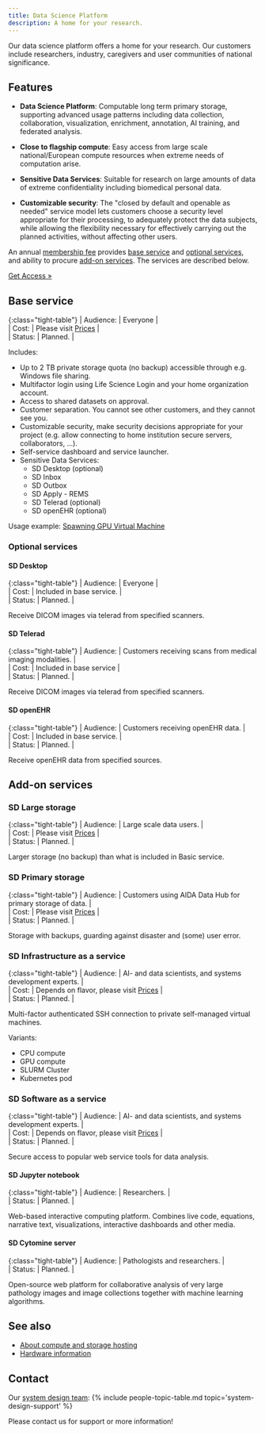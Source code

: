 ```yaml
---
title: Data Science Platform
description: A home for your research.
---
```

Our data science platform offers a home for your research. Our customers include researchers, industry, caregivers and user communities of national significance.

<!--FIXME maybe all these services should be broken out to separate pages? -->

## Features

* **Data Science Platform**: Computable long term primary storage, supporting advanced usage patterns including data collection, collaboration, visualization, enrichment, annotation, AI training, and federated analysis.

* **Close to flagship compute**: Easy access from large scale national/European compute resources when extreme needs of computation arise.  

* **Sensitive Data Services**: Suitable for research on large amounts of data of extreme confidentiality including biomedical personal data.

* **Customizable security**: The "closed by default and openable as needed" service model lets customers choose a security level appropriate for their processing, to adequately protect the data subjects, while allowing the flexibility necessary for effectively carrying out the planned activities, without affecting other users.

An annual [membership fee](../services#access) provides [base service](#base-service) and [optional services](#optional-services), and ability to procure [add-on services](#add-on-services). The services are described below.

<a class="button" href="../services#access">Get Access &raquo;</a>



## Base service

{:class="tight-table"}
| Audience: | Everyone             |  
| Cost:     | Please visit [Prices](../services#prices) |  
| Status:   | Planned.             |

Includes:
* Up to 2 TB private storage quota (no backup) accessible through e.g. Windows file sharing.
* Multifactor login using Life Science Login and your home organization account.
* Access to shared datasets on approval.
* Customer separation. You cannot see other customers, and they cannot see you.
* Customizable security, make security decisions appropriate for your project (e.g. allow connecting to home institution secure servers, collaborators, ...).
* Self-service dashboard and service launcher.
* Sensitive Data Services:
  * SD Desktop (optional)
  * SD Inbox
  * SD Outbox
  * SD Apply - REMS
  * SD Telerad (optional)
  * SD openEHR (optional)

Usage example: [Spawning GPU Virtual Machine](examples/gpu-sd-iaas-jupyter)

### Optional services

#### SD Desktop

{:class="tight-table"}
| Audience: | Everyone                  |  
| Cost:     | Included in base service. |  
| Status:   | Planned.                  |

Receive DICOM images via telerad from specified scanners.

#### SD Telerad

{:class="tight-table"}
| Audience: | Customers receiving scans from medical imaging modalities. |  
| Cost:     | Included in base service |  
| Status:   | Planned.                 |

Receive DICOM images via telerad from specified scanners.

#### SD openEHR

{:class="tight-table"}
| Audience: | Customers receiving openEHR data. |  
| Cost:     | Included in base service. |  
| Status:   | Planned.                  |

Receive openEHR data from specified sources.

## Add-on services

### SD Large storage

{:class="tight-table"}
| Audience: | Large scale data users. |  
| Cost:     | Please visit [Prices](../services#prices)  |  
| Status:   | Planned.              |

Larger storage (no backup) than what is included in Basic service.

<!--FIXME Description of storage goes here, if any -->

### SD Primary storage

{:class="tight-table"}
| Audience: | Customers using AIDA Data Hub for primary storage of data. |  
| Cost:     | Please visit [Prices](../services#prices)  |  
| Status:   | Planned.              |

Storage with backups, guarding against disaster and (some) user error.

<!--FIXME Description of backup goes here; what types of failure is guarded against? -->

### SD Infrastructure as a service

{:class="tight-table"}
| Audience: | AI- and data scientists, and systems development experts. |  
| Cost:     | Depends on flavor, please visit [Prices](../services#prices) |  
| Status:   | Planned.                                |

Multi-factor authenticated SSH connection to private self-managed virtual machines.

Variants:
* CPU compute
* GPU compute
* SLURM Cluster
* Kubernetes pod

### SD Software as a service

{:class="tight-table"}
| Audience: | AI- and data scientists, and systems development experts. |  
| Cost:     | Depends on flavor, please visit [Prices](../services#prices) |  
| Status:   | Planned.                                |

Secure access to popular web service tools for data analysis.

#### SD Jupyter notebook

{:class="tight-table"}
| Audience: | Researchers.          |  
| Status:   | Planned.              |

Web-based interactive computing platform. Combines live code, equations, narrative text, visualizations, interactive dashboards and other media.

#### SD Cytomine server

{:class="tight-table"}
| Audience: | Pathologists and researchers. |  
| Status:   | Planned.                      |

Open-source web platform for collaborative analysis of very large pathology images and image collections together with machine learning algorithms.

## See also
* [About compute and storage hosting](../about/hosting)
* [Hardware information](hardware)

## Contact
Our [system design team](../people#economy):
{% include people-topic-table.md topic='system-design-support' %}

Please contact us for support or more information!